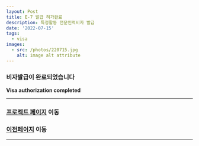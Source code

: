 ```yaml
---
layout: Post
title: E-7 발급 허가완료
description: 특정활동 전문인력비자 발급
date: '2022-07-15'
tags:
  - visa
images:
  - src: /photos/220715.jpg
    alt: image alt attribute
---
```


### 비자발급이 완료되었습니다

**Visa authorization completed**

---

### [프로젝트 페이지](/projects) 이동

### [이전페이지](/tags/visa) 이동

---